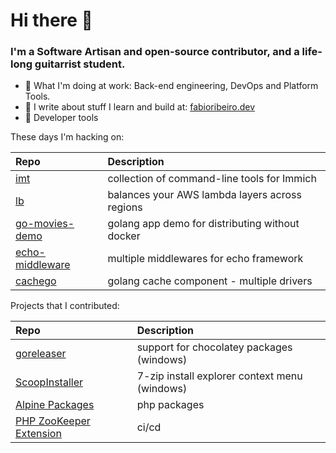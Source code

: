 Hi there 👋
===

### I'm a Software Artisan and open-source contributor, and a life-long guitarrist student.


- :construction_worker: What I'm doing at work: Back-end engineering, DevOps and Platform Tools.
- :seedling: I write about stuff I learn and build at: [fabioribeiro.dev](https://fabioribeiro.dev)
- :sparkling_heart: Developer tools

These days I'm hacking on:

| Repo  | Description |
| :---------------------------------------- | :------------------------------------------- |
| [imt](https://github.com/faabiosr/imt)| collection of command-line tools for Immich |
| [lb](https://github.com/faabiosr/lb)| balances your AWS lambda layers across regions |
| [go-movies-demo](https://github.com/faabiosr/go-movies-demo)| golang app demo for distributing without docker |
| [echo-middleware](https://github.com/faabiosr/echo-middleware)| multiple middlewares for echo framework |
| [cachego](https://github.com/faabiosr/cachego)| golang cache component - multiple drivers |

Projects that I contributed:

| Repo  | Description |
| :---------------------------------------- | :------------------------------------------- |
| [goreleaser](https://github.com/goreleaser/goreleaser/pull/3509)| support for chocolatey packages (windows) |
| [ScoopInstaller](https://github.com/ScoopInstaller/Main/pull/2779)| 7-zip install explorer context menu (windows) |
| [Alpine Packages](https://pkgs.alpinelinux.org/packages?name=&branch=edge&repo=&arch=&maintainer=Fabio+Ribeiro)| php packages |
| [PHP ZooKeeper Extension](https://github.com/php-zookeeper/php-zookeeper)| ci/cd |
